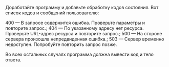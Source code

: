 Доработайте программу и добавьте обработку кодов состояния. 
Вот список кодов и сообщений пользователю:

400 — В запросе содержится ошибка. Проверьте параметры и повторите запрос.;
404 — По указанному адресу нет ресурса. Проверьте URL-адрес ресурса и повторите запрос.;
500 — На стороне сервера произошла непредвиденная ошибка.;
503 — Сервер временно недоступен. Попробуйте повторить запрос позже.

Во всех остальных случаях программа должна вывести код и тело ответа.